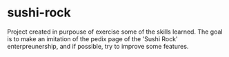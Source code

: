# sushi-rock

Project created in purpouse of exercise some of the skills learned. The goal is to make an imitation of the pedix page of the 'Sushi Rock'
enterpreunership, and if possible, try to improve some features. 


